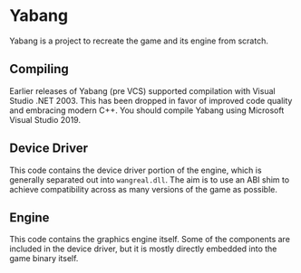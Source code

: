 # Yabang

Yabang is a project to recreate the game and its engine from scratch.

## Compiling

Earlier releases of Yabang (pre VCS) supported compilation with Visual Studio .NET 2003. This has been dropped in favor of improved code quality and embracing modern C++. You should compile Yabang using Microsoft Visual Studio 2019.

## Device Driver

This code contains the device driver portion of the engine, which is generally separated out into `wangreal.dll`. The aim is to use an ABI shim to achieve compatibility across as many versions of the game as possible.

## Engine

This code contains the graphics engine itself. Some of the components are included in the device driver, but it is mostly directly embedded into the game binary itself.
